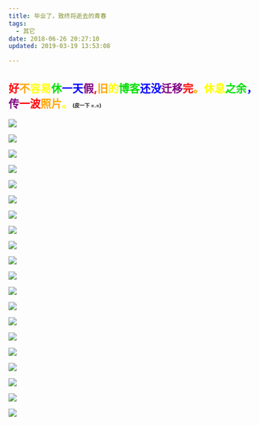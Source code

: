 ```yaml
---
title: 毕业了，致终将逝去的青春
tags:
  - 其它
date: 2018-06-26 20:27:10
updated: 2019-03-19 13:53:08

---
```

## <font color = red>好</font><font color = orange>不</font><font color = Yellow>容易</font><font color = grenn>休</font><font color = blue>一天</font><font color = purple>假</font><font color = red>,</font><font color = orange>旧</font><font color = Yellow>的</font><font color = grenn>博客</font><font color = blue>还没</font><font color = purple>迁移</font><font color = red>完</font><font color = orange>。</font><font color = Yellow>休息</font><font color = grenn>之余</font><font color = blue>，</font><font color = purple>传</font><font color = red>一波</font><font color = orange>照片</font><font color = Yellow>。</font><font size = 1>(皮一下 =.=)</font>
![](https://blog-1301153828.cos.ap-shanghai.myqcloud.com/IMG_20180620_191951.jpg)
<!--more-->
![](https://blog-1301153828.cos.ap-shanghai.myqcloud.com/IMG_20180619_143107.jpg)

![](https://blog-1301153828.cos.ap-shanghai.myqcloud.com/IMG_20180619_185605.jpg)

![](https://blog-1301153828.cos.ap-shanghai.myqcloud.com/IMG_20180619_185548.jpg)

![](https://blog-1301153828.cos.ap-shanghai.myqcloud.com/IMG_20180621_161905.jpg)

![](https://blog-1301153828.cos.ap-shanghai.myqcloud.com/IMG_20180621_161936.jpg)

![](https://blog-1301153828.cos.ap-shanghai.myqcloud.com/IMG_20180622_093118.jpg)

![](https://blog-1301153828.cos.ap-shanghai.myqcloud.com/IMG_20180622_093154.jpg)

![](https://blog-1301153828.cos.ap-shanghai.myqcloud.com/IMG_20180622_093208.jpg)

![](https://blog-1301153828.cos.ap-shanghai.myqcloud.com/IMG_20180622_093222.jpg)

![](https://blog-1301153828.cos.ap-shanghai.myqcloud.com/IMG_20180622_093236.jpg)

![](https://blog-1301153828.cos.ap-shanghai.myqcloud.com/IMG_20180622_093240.jpg)

![](https://blog-1301153828.cos.ap-shanghai.myqcloud.com/IMG_20180622_093306.jpg)

![](https://blog-1301153828.cos.ap-shanghai.myqcloud.com/IMG_20180622_093442.jpg)

![](https://blog-1301153828.cos.ap-shanghai.myqcloud.com/IMG_20180622_093828.jpg)

![](https://blog-1301153828.cos.ap-shanghai.myqcloud.com/IMG_20180624_223512.jpg)

![](https://blog-1301153828.cos.ap-shanghai.myqcloud.com/IMG_20180624_223524.jpg)

![](https://blog-1301153828.cos.ap-shanghai.myqcloud.com/IMG_20180624_223539.jpg)

![](https://blog-1301153828.cos.ap-shanghai.myqcloud.com/IMG_20180626_202249.jpg)

![](https://blog-1301153828.cos.ap-shanghai.myqcloud.com/IMG_20180704_202403.jpg)




